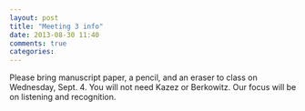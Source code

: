 ```yaml
---
layout: post
title: "Meeting 3 info"
date: 2013-08-30 11:40
comments: true
categories: 
---
```


Please bring manuscript paper, a pencil, and an eraser to class on Wednesday, Sept. 4. You will not need Kazez or Berkowitz. Our focus will be on listening and recognition.